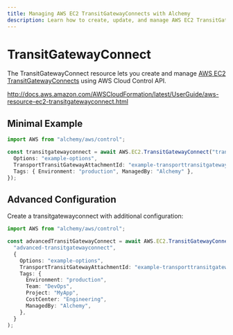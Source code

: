 ```yaml
---
title: Managing AWS EC2 TransitGatewayConnects with Alchemy
description: Learn how to create, update, and manage AWS EC2 TransitGatewayConnects using Alchemy Cloud Control.
---
```


# TransitGatewayConnect

The TransitGatewayConnect resource lets you create and manage [AWS EC2 TransitGatewayConnects](https://docs.aws.amazon.com/ec2/latest/userguide/) using AWS Cloud Control API.

http://docs.aws.amazon.com/AWSCloudFormation/latest/UserGuide/aws-resource-ec2-transitgatewayconnect.html

## Minimal Example

```ts
import AWS from "alchemy/aws/control";

const transitgatewayconnect = await AWS.EC2.TransitGatewayConnect("transitgatewayconnect-example", {
  Options: "example-options",
  TransportTransitGatewayAttachmentId: "example-transporttransitgatewayattachmentid",
  Tags: { Environment: "production", ManagedBy: "Alchemy" },
});
```

## Advanced Configuration

Create a transitgatewayconnect with additional configuration:

```ts
import AWS from "alchemy/aws/control";

const advancedTransitGatewayConnect = await AWS.EC2.TransitGatewayConnect(
  "advanced-transitgatewayconnect",
  {
    Options: "example-options",
    TransportTransitGatewayAttachmentId: "example-transporttransitgatewayattachmentid",
    Tags: {
      Environment: "production",
      Team: "DevOps",
      Project: "MyApp",
      CostCenter: "Engineering",
      ManagedBy: "Alchemy",
    },
  }
);
```

